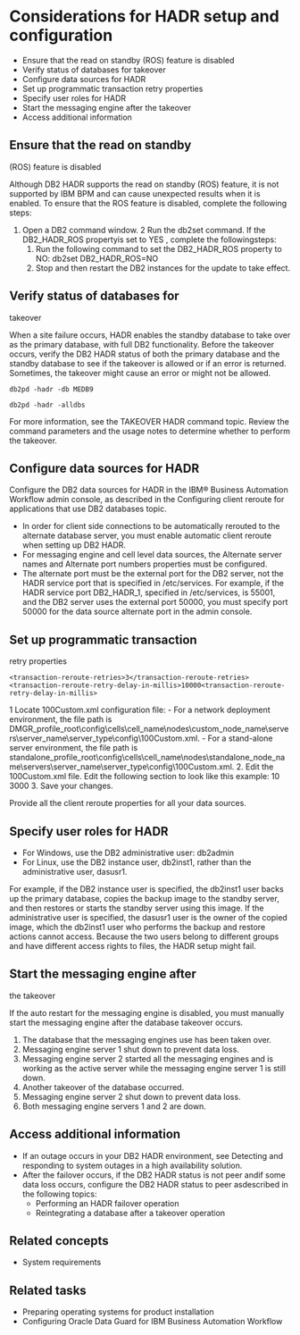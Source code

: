 # Considerations for HADR setup and configuration

- Ensure that the read on standby (ROS) feature is disabled
- Verify status of databases for takeover
- Configure data sources for HADR
- Set up programmatic transaction retry properties
- Specify user roles for HADR
- Start the messaging engine after the takeover
- Access additional information

## Ensure that the read on standby
(ROS) feature is disabled

Although DB2 HADR supports the
read on standby (ROS) feature, it is not supported by IBM BPM and
can cause unexpected results when it is enabled. To ensure that the
ROS feature is disabled, complete the following steps:

1. Open a DB2 command window.
2 Run the db2set command. If the DB2\_HADR\_ROS propertyis set to YES , complete the followingsteps:
    1. Run the following command to set the DB2\_HADR\_ROS property
to NO: db2set DB2\_HADR\_ROS=NO
    2. Stop and then restart the DB2 instances for the update to take
effect.

## Verify status of databases for
takeover

When a site failure occurs, HADR enables the standby
database to take over as the primary database, with full DB2 functionality.
Before the takeover occurs, verify the DB2 HADR status of both the
primary database and the standby database to see if the takeover is
allowed or if an error is returned. Sometimes, the takeover might
cause an error or might not be allowed.

```
db2pd -hadr -db MEDB9
```

```
db2pd -hadr -alldbs
```

For more information, see the TAKEOVER HADR command topic. Review the command parameters and the usage
notes to determine whether to perform the takeover.

## Configure data sources for HADR

Configure
the DB2 data sources for HADR in the IBM® Business Automation Workflow admin
console, as described in the Configuring client reroute for applications that
use DB2 databases topic.

- In order for client side connections to
be automatically rerouted to the alternate database server, you must
enable automatic client reroute when setting up DB2 HADR.
- For messaging engine and cell level data sources, the Alternate
server names and Alternate port numbers properties
must be configured.
- The alternate port must be the external port for the DB2 server,
not the HADR service port that is specified in /etc/services.
For example, if the HADR service port DB2\_HADR\_1,
specified in /etc/services, is 55001,
and the DB2 server uses the external port 50000,
you must specify port 50000 for the data source
alternate port in the admin console.

## Set up programmatic transaction
retry properties

```
<transaction-reroute-retries>3</transaction-reroute-retries>
<transaction-reroute-retry-delay-in-millis>10000<transaction-reroute-retry-delay-in-millis>
```

1 Locate 100Custom.xml configuration file:
    - For a network deployment environment, the file path is DMGR\_profile\_root\config\cells\cell\_name\nodes\custom\_node\_name\servers\server\_name\server\_type\config\100Custom.xml.
    - For a stand-alone server environment, the file path is standalone\_profile\_root\config\cells\cell\_name\nodes\standalone\_node\_name\servers\server\_name\server\_type\config\100Custom.xml.
2. Edit the 100Custom.xml file. Edit the following
section to look like this example:<server merge="mergeChildren">
  <transaction-reroute-retries merge="replace">10</transaction-reroute-retries>
  <transaction-reroute-retry-delay-in-millis merge="replace">3000<transaction-reroute-retry-delay-in-millis>
</server>
3. Save your changes.

Provide all the client reroute properties for all your
data sources.

## Specify user roles for HADR

- For Windows, use the DB2 administrative user: db2admin
- For Linux, use the DB2 instance user, db2inst1,
rather than the administrative user, dasusr1.

For example, if the DB2 instance user is specified, the db2inst1 user
backs up the primary database, copies the backup image to the standby
server, and then restores or starts the standby server using this
image.  If the administrative user is specified, the dasusr1 user
is the owner of the copied image, which the db2inst1 user
who performs the backup and restore actions cannot access. Because
the two users belong to different groups and have different access
rights to files, the HADR setup might fail.

## Start the messaging engine after
the takeover

If the auto restart for the messaging engine
is disabled, you must manually start the messaging engine after the
database takeover occurs.

1. The database that the messaging engines use has been taken over.
2. Messaging engine server 1 shut down to prevent data loss.
3. Messaging engine server 2 started all the messaging engines and
is working as the active server while the messaging engine server
1 is still down.
4. Another takeover of the database occurred.
5. Messaging engine server 2 shut down to prevent data loss.
6. Both messaging engine servers 1 and 2 are down.

## Access additional information

- If an outage occurs in your DB2 HADR environment, see Detecting and responding to system outages in a high availability
solution.
- After the failover occurs, if the DB2 HADR status is not peer andif some data loss occurs, configure the DB2 HADR status to peer asdescribed in the following topics:
    - Performing an HADR failover operation
    - Reintegrating a database after a takeover operation

## Related concepts

- System requirements

## Related tasks

- Preparing operating systems for product installation
- Configuring Oracle Data Guard for IBM Business Automation Workflow